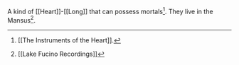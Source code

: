 A kind of [[Heart]]-[[Long]] that can possess mortals[^1]. They live in the Mansus[^2].

[^1]: [[The Instruments of the Heart]].
[^2]: [[Lake Fucino Recordings]]